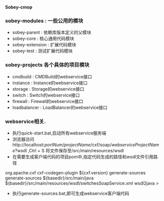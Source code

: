 **Sobey-cmop**

### sobey-modules : 一些公用的模块
* sobey-parent : 依赖库版本定义的父模块
* sobey-core : 核心通用代码模块
* sobey-extension : 扩展代码模块
* sobey-test : 测试扩展代码模块

### sobey-projects 各个具体的项目模块
* cmdbuild : CMDBuild的webservice接口
* instance : Instance的webservice接口
* storage : Storage的webservice接口
* switch : Switch的webservice接口
* firewall : Firewall的webservice接口
* loadbalancer : LoadBalancer的webservice接口

### webservice相关.
* 执行quick-start.bat,启动所有webservice服务端
* 浏览器访问 http://localhost:*portNum*/*projectName*/cxf/soap/*webserviceProjectName*?wsdl ,Ctrl + S 将文件保存至/src/main/resources/wsdl
* 在需要生成客户端代码的项目pom中,指定代码生成的路径和wsdl文件引用路径
>  
<plugin>  
	<groupId>org.apache.cxf</groupId>  
	<artifactId>cxf-codegen-plugin</artifactId>  
	<version>${cxf.version}</version>  
	<executions>  
		<execution>  
			<id>generate-sources</id>  
			<phase>generate-sources</phase>  
			<configuration>  
				<sourceRoot>${basedir}/src/main/java</sourceRoot>  
				<wsdlOptions>  
					<wsdlOption>  
						<wsdl>${basedir}/src/main/resources/wsdl/switchesSoapService.xml</wsdl>  
					</wsdlOption>  
				</wsdlOptions>  
			</configuration>  
			<goals>  
				<goal>wsdl2java</goal>  
			</goals>  
		</execution>  
	</executions>  
</plugin>  
> 
 
 * 执行generate-sources.bat,即可生成webservice客户端代码